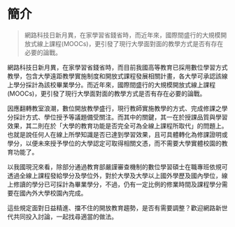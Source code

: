 # 簡介

> 網路科技日新月異，在家學習省錢省時，而近年來，國際間盛行的大規模開放式線上課程(MOOCs)，更引發了現行大學面對面的教學方式是否有存在必要的論戰。 

網路科技日新月異，在家學習省錢省時，而目前我國高等教育已採用數位學習方式教學，包含大學遠距教學實施制度和開放式課程發展相關計畫，各大學可承認該線上學分採計為該校畢業學分。而近年來，國際間盛行的大規模開放式線上課程(MOOCs)，更引發了現行大學面對面的教學方式是否有存在必要的論戰。

因應翻轉教室浪潮，數位開放教學盛行，現行教師實施教學的方式、完成修課之學分採計方式、學位授予等議題備受關注。而其中的關鍵，其一在於授課品質與學習效果，其二則在於「大學的教育功能是否完全可為全線上課程所取代」的問題上。也就是說任何人在線上所學知識是否已達到學習效果，且可具體轉化為修課證明或學分，以便未來授予學位的大學認定可取得相關文憑，而不需要大學實體校園的教育功能了。

以我國現況來看，除部分通過教育部嚴謹審查機制的數位學習碩士在職專班依規可透過全線上課程發給學分及學位外，對於大學及大學以上國外學歷及國內學位，線上修讀的學分已可採計為畢業學分，不過，仍有一定比例的修業時間及課程學分需要在國內外大學校園內完成。

這些規定面對日益精進、擋不住的開放教育趨勢，是否有需要調整？歡迎網路新世代共同投入討論，一起找尋適當的做法。
